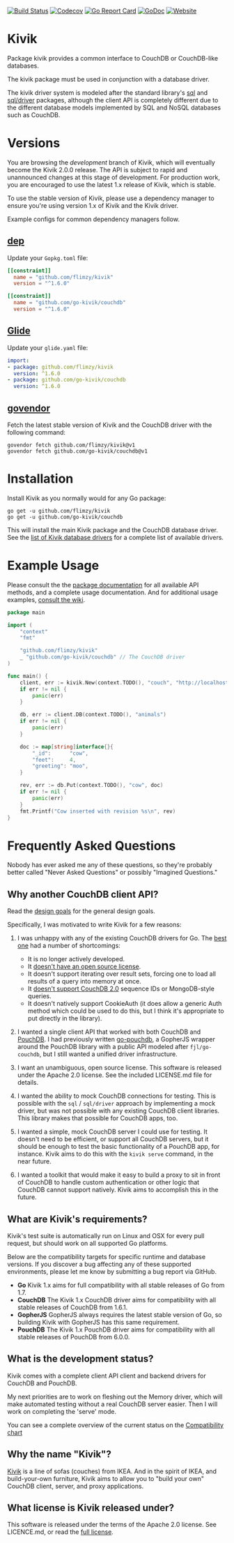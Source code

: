 [![Build Status](https://travis-ci.org/flimzy/kivik.svg?branch=master)](https://travis-ci.org/flimzy/kivik) [![Codecov](https://img.shields.io/codecov/c/github/flimzy/kivik.svg?style=flat)](https://codecov.io/gh/flimzy/kivik) [![Go Report Card](https://goreportcard.com/badge/github.com/flimzy/kivik)](https://goreportcard.com/report/github.com/flimzy/kivik) [![GoDoc](https://godoc.org/github.com/flimzy/kivik?status.svg)](http://godoc.org/github.com/flimzy/kivik) [![Website](https://img.shields.io/website-up-down-green-red/http/shields.io.svg?label=website&colorB=007fff)](http://kivik.io)

# Kivik

Package kivik provides a common interface to CouchDB or CouchDB-like databases.

The kivik package must be used in conjunction with a database driver.

The kivik driver system is modeled after the standard library's [sql](https://golang.org/pkg/database/sql/)
and [sql/driver](https://golang.org/pkg/database/sql/driver/) packages, although
the client API is completely different due to the different database models
implemented by SQL and NoSQL databases such as CouchDB.

# Versions

You are browsing the _development_ branch of Kivik, which will eventually become
the Kivik 2.0.0 release. The API is subject to rapid and unannounced changes at
this stage of development. For production work, you are encouraged to use the
latest 1.x release of Kivik, which is stable.

To use the stable version of Kivik, please use a dependency manager to ensure
you're using version 1.x of Kivik and the Kivik driver.

Example configs for common dependency managers follow.

## [dep](https://github.com/golang/dep)

Update your `Gopkg.toml` file:

```toml
[[constraint]]
  name = "github.com/flimzy/kivik"
  version = "^1.6.0"

[[constraint]]
  name = "github.com/go-kivik/couchdb"
  version = "^1.6.0"
```

## [Glide](https://github.com/Masterminds/glide)

Update your `glide.yaml` file:

```yaml
import:
- package: github.com/flimzy/kivik
  version: ^1.6.0
- package: github.com/go-kivik/couchdb
  version: ^1.6.0
```

## [govendor](https://github.com/kardianos/govendor)

Fetch the latest stable version of Kivik and the CouchDB driver with the
following command:

    govendor fetch github.com/flimzy/kivik@v1
    govendor fetch github.com/go-kivik/couchdb@v1

# Installation

Install Kivik as you normally would for any Go package:

    go get -u github.com/flimzy/kivik
    go get -u github.com/go-kivik/couchdb

This will install the main Kivik package and the CouchDB database driver. See
the [list of Kivik database drivers](https://github.com/flimzy/kivik/wiki/Kivik-database-drivers)
for a complete list of available drivers.

# Example Usage

Please consult the the [package documentation](https://godoc.org/github.com/flimzy/kivik)
for all available API methods, and a complete usage documentation.  And for
additional usage examples, [consult the wiki](https://github.com/flimzy/kivik/wiki/Usage-Examples).

```go
package main

import (
    "context"
    "fmt"

    "github.com/flimzy/kivik"
    _ "github.com/go-kivik/couchdb" // The CouchDB driver
)

func main() {
    client, err := kivik.New(context.TODO(), "couch", "http://localhost:5984/")
    if err != nil {
        panic(err)
    }

    db, err := client.DB(context.TODO(), "animals")
    if err != nil {
        panic(err)
    }

    doc := map[string]interface{}{
        "_id":      "cow",
        "feet":     4,
        "greeting": "moo",
    }

    rev, err := db.Put(context.TODO(), "cow", doc)
    if err != nil {
        panic(err)
    }
    fmt.Printf("Cow inserted with revision %s\n", rev)
}
```

# Frequently Asked Questions

Nobody has ever asked me any of these questions, so they're probably better called
"Never Asked Questions" or possibly "Imagined Questions."

## Why another CouchDB client API?

Read the [design goals](https://github.com/flimzy/kivik/wiki/Design-goals) for
the general design goals.

Specifically, I was motivated to write Kivik for a few reasons:

1. I was unhappy with any of the existing CouchDB drivers for Go. The [best
one](https://github.com/fjl/go-couchdb) had a number of shortcomings:

    - It is no longer actively developed.
    - It [doesn't have an open source license](https://github.com/fjl/go-couchdb/issues/15).
    - It doesn't support iterating over result sets, forcing one to load all
      results of a query into memory at once.
    - It [doesn't support CouchDB 2.0](https://github.com/fjl/go-couchdb/issues/14)
      sequence IDs or MongoDB-style queries.
    - It doesn't natively support CookieAuth (it does allow a generic Auth method
      which could be used to do this, but I think it's appropriate to put directly
      in the library).

2. I wanted a single client API that worked with both CouchDB and
[PouchDB](https://pouchdb.com/). I had previously written
[go-pouchdb](https://github.com/flimzy/go-pouchdb), a GopherJS wrapper around
the PouchDB library with a public API modeled after `fjl/go-couchdb`, but I
still wanted a unified driver infrastructure.

3. I want an unambiguous, open source license. This software is released under
the Apache 2.0 license. See the included LICENSE.md file for details.

4. I wanted the ability to mock CouchDB connections for testing. This is possible
with the `sql` / `sql/driver` approach by implementing a mock driver, but was
not possible with any existing CouchDB client libraries. This library makes that
possible for CouchDB apps, too.

5. I wanted a simple, mock CouchDB server I could use for testing. It doesn't
need to be efficient, or support all CouchDB servers, but it should be enough
to test the basic functionality of a PouchDB app, for instance. Kivik aims to
do this with the `kivik serve` command, in the near future.

6. I wanted a toolkit that would make it easy to build a proxy to sit in front
of CouchDB to handle custom authentication or other logic that CouchDB cannot
support natively. Kivik aims to accomplish this in the future.

## What are Kivik's requirements?

Kivik's test suite is automatically run on Linux and OSX for every pull request,
but should work on all supported Go platforms.

Below are the compatibility targets for specific runtime and database versions.
If you discover a bug affecting any of these supported environments, please let
me know by submitting a bug report via GitHub.

- **Go** Kivik 1.x aims for full compatibility with all stable releases of Go from 1.7.
- **CouchDB** The Kivik 1.x CouchDB driver aims for compatibility with all stable releases of
CouchDB from 1.6.1.
- **GopherJS** GopherJS always requires the latest stable version of Go, so building Kivik with
GopherJS has this same requirement.
- **PouchDB** The Kivik 1.x PouchDB driver aims for compatibility with all stable releases of
PouchDB from 6.0.0.

## What is the development status?

Kivik comes with a complete client API client and backend drivers for CouchDB
and PouchDB.

My next priorities are to work on fleshing out the Memory driver, which will
make automated testing without a real CouchDB server easier. Then I will work
on completing the 'serve' mode.

You can see a complete overview of the current status on the
[Compatibility chart](https://github.com/flimzy/kivik/blob/master/doc/COMPATIBILITY.md)

## Why the name "Kivik"?

[Kivik](http://www.ikea.com/us/en/catalog/categories/series/18329/) is a line
of sofas (couches) from IKEA. And in the spirit of IKEA, and build-your-own
furniture, Kivik aims to allow you to "build your own" CouchDB client, server,
and proxy applications.

## What license is Kivik released under?

This software is released under the terms of the Apache 2.0 license. See
LICENCE.md, or read the [full license](http://www.apache.org/licenses/LICENSE-2.0).
